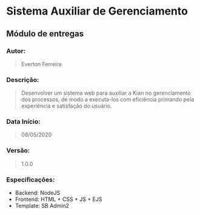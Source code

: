 # Sistema Auxiliar de Gerenciamento

## Módulo de entregas

### Autor:
> Everton Ferreira

### Descrição: 
> Desenvolver um sistema web para auxiliar a Kian no gerenciamento dos processos,
> de modo a executa-los com eficiência primando pela experiência e satisfação do usuário.

### Data Início: 
> 08/05/2020

### Versão: 
> 1.0.0

### Especificações:
- Backend: NodeJS
- Frontend: HTML + CSS + JS + EJS
- Template: SB Admin2

